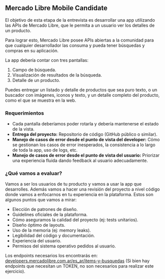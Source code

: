## Mercado Libre Mobile Candidate

El objetivo de esta etapa de la entrevista es desarrollar una app utilizando las APIs de Mercado Libre, que le permita a un usuario ver los detalles de un producto.

Para lograr esto, Mercado Libre posee APIs abiertas a la comunidad para que cualquier desarrollador las consuma y pueda tener búsquedas y compras en su aplicación.

La app debería contar con tres pantallas:

1. Campo de búsqueda.
2. Visualización de resultados de la búsqueda.
3. Detalle de un producto.

Puedes entregar un listado y detalle de productos que sea puro texto, o un buscador con imágenes, iconos y texto, y un detalle completo del producto, como el que se muestra en la web.

### Requerimientos

- Cada pantalla deberíamos poder rotarla y debería mantenerse el estado de la vista.
- **Entrega del proyecto:**
  Repositorio de código (GitHub público o similar).
- **Manejo de casos de error desde el punto de vista del developer:**
  Cómo se gestionan los casos de error inesperados, la consistencia a lo largo de toda la app, uso de logs, etc.
- **Manejo de casos de error desde el punto de vista del usuario:**
  Priorizar una experiencia fluida dando feedback al usuario adecuadamente.

### ¿Qué vamos a evaluar?

Vamos a ser los usuarios de tu producto y vamos a usar la app que desarrolles. Además vamos a hacer una revisión del proyecto a nivel código donde vamos a enfocarnos en tu experiencia en la plataforma. Estos son algunos puntos que vamos a mirar:

- Elección de patrones de diseño.
- Guidelines oficiales de la plataforma.
- Cómo aseguramos la calidad del proyecto (ej: tests unitarios).
- Diseño óptimo de layouts.
- Uso de la memoria (ej: memory leaks).
- Legibilidad del código y documentación.
- Experiencia del usuario.
- Permisos del sistema operativo pedidos al usuario.

Los endpoints necesarios los encontrarás en: [developers.mercadolibre.com.ar/es_ar/items-y-busquedas](developers.mercadolibre.com.ar/es_ar/items-y-busquedas) (Si bien hay endpoints que necesitan un TOKEN, no son necesarios para realizar este ejercicio).
